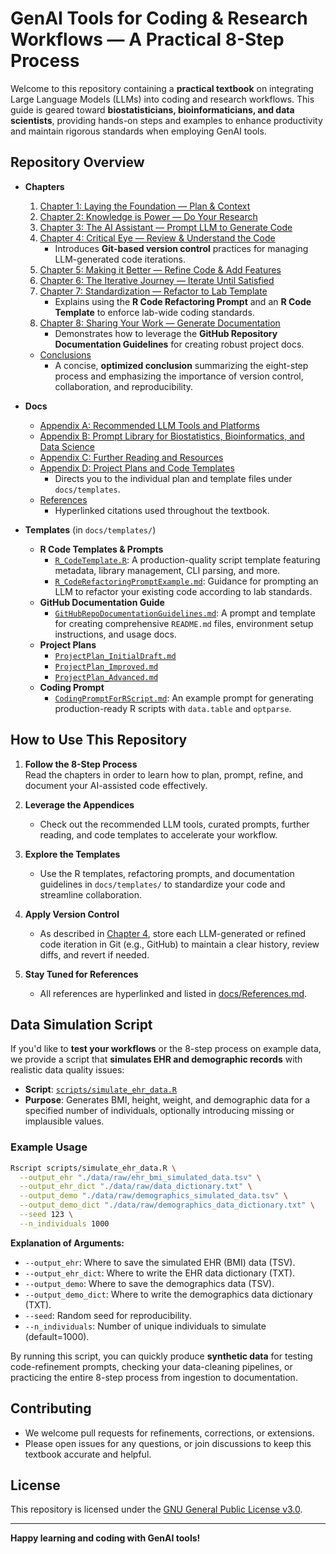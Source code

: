 # GenAI Tools for Coding & Research Workflows — A Practical 8-Step Process

Welcome to this repository containing a **practical textbook** on integrating Large Language Models (LLMs) into coding and research workflows. This guide is geared toward **biostatisticians, bioinformaticians, and data scientists**, providing hands-on steps and examples to enhance productivity and maintain rigorous standards when employing GenAI tools.

## Repository Overview

- **Chapters**  
  1. [Chapter 1: Laying the Foundation — Plan & Context](chapters/Chapter01_PlanAndContext.md)  
  2. [Chapter 2: Knowledge is Power — Do Your Research](chapters/Chapter02_KnowledgeIsPower.md)  
  3. [Chapter 3: The AI Assistant — Prompt LLM to Generate Code](chapters/Chapter03_TheAIAssistant.md)  
  4. [Chapter 4: Critical Eye — Review & Understand the Code](chapters/Chapter04_CriticalEye.md)  
     - Introduces **Git-based version control** practices for managing LLM-generated code iterations.  
  5. [Chapter 5: Making it Better — Refine Code & Add Features](chapters/Chapter05_MakingItBetter.md)  
  6. [Chapter 6: The Iterative Journey — Iterate Until Satisfied](chapters/Chapter06_TheIterativeJourney.md)  
  7. [Chapter 7: Standardization — Refactor to Lab Template](chapters/Chapter07_Standardization.md)  
     - Explains using the **R Code Refactoring Prompt** and an **R Code Template** to enforce lab-wide coding standards.  
  8. [Chapter 8: Sharing Your Work — Generate Documentation](chapters/Chapter08_SharingYourWork.md)  
     - Demonstrates how to leverage the **GitHub Repository Documentation Guidelines** for creating robust project docs.  
  - [Conclusions](chapters/Conclusions.md)  
     - A concise, **optimized conclusion** summarizing the eight-step process and emphasizing the importance of version control, collaboration, and reproducibility.

- **Docs**  
  - [Appendix A: Recommended LLM Tools and Platforms](docs/AppendixA_RecommendedLLMTools.md)  
  - [Appendix B: Prompt Library for Biostatistics, Bioinformatics, and Data Science](docs/AppendixB_PromptLibrary.md)  
  - [Appendix C: Further Reading and Resources](docs/AppendixC_FurtherReading.md)  
  - [Appendix D: Project Plans and Code Templates](docs/AppendixD_ProjectPlansAndTemplates.md)  
    - Directs you to the individual plan and template files under `docs/templates`.  
  - [References](docs/References.md)  
    - Hyperlinked citations used throughout the textbook.

- **Templates** (in `docs/templates/`)  
  - **R Code Templates & Prompts**  
    - [`R_CodeTemplate.R`](docs/templates/R_CodeTemplate.R): A production-quality script template featuring metadata, library management, CLI parsing, and more.  
    - [`R_CodeRefactoringPromptExample.md`](docs/templates/R_CodeRefactoringPromptExample.md): Guidance for prompting an LLM to refactor your existing code according to lab standards.  
  - **GitHub Documentation Guide**  
    - [`GitHubRepoDocumentationGuidelines.md`](docs/templates/GitHubRepoDocumentationGuidelines.md): A prompt and template for creating comprehensive `README.md` files, environment setup instructions, and usage docs.  
  - **Project Plans**  
    - [`ProjectPlan_InitialDraft.md`](docs/templates/ProjectPlan_InitialDraft.md)  
    - [`ProjectPlan_Improved.md`](docs/templates/ProjectPlan_Improved.md)  
    - [`ProjectPlan_Advanced.md`](docs/templates/ProjectPlan_Advanced.md)  
  - **Coding Prompt**  
    - [`CodingPromptForRScript.md`](docs/templates/CodingPromptForRScript.md): An example prompt for generating production-ready R scripts with `data.table` and `optparse`.

## How to Use This Repository

1. **Follow the 8-Step Process**  
   Read the chapters in order to learn how to plan, prompt, refine, and document your AI-assisted code effectively.  

2. **Leverage the Appendices**  
   - Check out the recommended LLM tools, curated prompts, further reading, and code templates to accelerate your workflow.

3. **Explore the Templates**  
   - Use the R templates, refactoring prompts, and documentation guidelines in `docs/templates/` to standardize your code and streamline collaboration.

4. **Apply Version Control**  
   - As described in [Chapter 4](chapters/Chapter04_CriticalEye.md), store each LLM-generated or refined code iteration in Git (e.g., GitHub) to maintain a clear history, review diffs, and revert if needed.

5. **Stay Tuned for References**  
   - All references are hyperlinked and listed in [docs/References.md](docs/References.md).

## Data Simulation Script

If you'd like to **test your workflows** or the 8-step process on example data, we provide a script that **simulates EHR and demographic records** with realistic data quality issues:

- **Script**: [`scripts/simulate_ehr_data.R`](scripts/simulate_ehr_data.R)  
- **Purpose**: Generates BMI, height, weight, and demographic data for a specified number of individuals, optionally introducing missing or implausible values.

### Example Usage

```bash
Rscript scripts/simulate_ehr_data.R \
  --output_ehr "./data/raw/ehr_bmi_simulated_data.tsv" \
  --output_ehr_dict "./data/raw/data_dictionary.txt" \
  --output_demo "./data/raw/demographics_simulated_data.tsv" \
  --output_demo_dict "./data/raw/demographics_data_dictionary.txt" \
  --seed 123 \
  --n_individuals 1000
```

**Explanation of Arguments:**

- `--output_ehr`: Where to save the simulated EHR (BMI) data (TSV).  
- `--output_ehr_dict`: Where to write the EHR data dictionary (TXT).  
- `--output_demo`: Where to save the demographics data (TSV).  
- `--output_demo_dict`: Where to write the demographics data dictionary (TXT).  
- `--seed`: Random seed for reproducibility.  
- `--n_individuals`: Number of unique individuals to simulate (default=1000).  

By running this script, you can quickly produce **synthetic data** for testing code-refinement prompts, checking your data-cleaning pipelines, or practicing the entire 8-step process from ingestion to documentation.

## Contributing

- We welcome pull requests for refinements, corrections, or extensions.  
- Please open issues for any questions, or join discussions to keep this textbook accurate and helpful.  

## License

This repository is licensed under the [GNU General Public License v3.0](./LICENSE).  

---

**Happy learning and coding with GenAI tools!**
